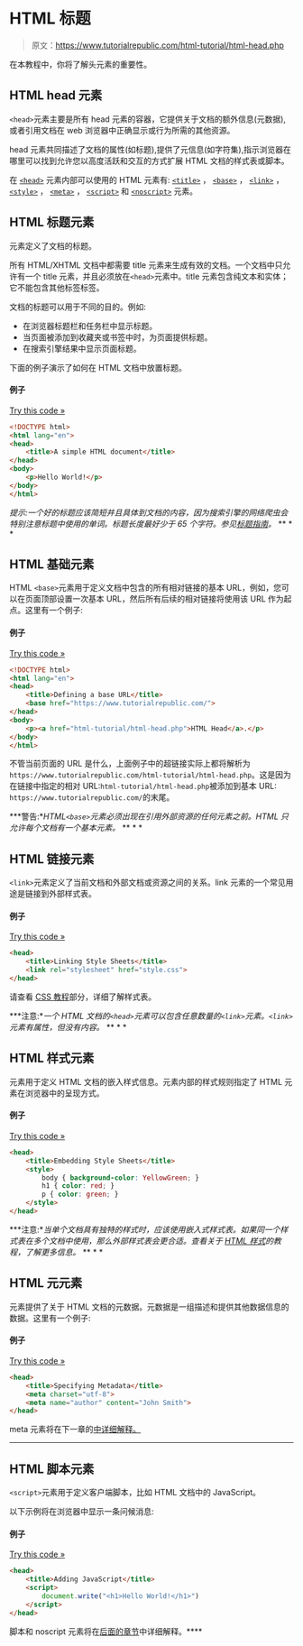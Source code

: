 # HTML 标题

> 原文：<https://www.tutorialrepublic.com/html-tutorial/html-head.php>

在本教程中，你将了解头元素的重要性。

## HTML head 元素

`<head>`元素主要是所有 head 元素的容器，它提供关于文档的额外信息(元数据),或者引用文档在 web 浏览器中正确显示或行为所需的其他资源。

head 元素共同描述了文档的属性(如标题),提供了元信息(如字符集),指示浏览器在哪里可以找到允许您以高度活跃和交互的方式扩展 HTML 文档的样式表或脚本。

在 [`<head>`](../html-reference/html-head-tag.php) 元素内部可以使用的 HTML 元素有: [`<title>`](../html-reference/html-title-tag.php) ， [`<base>`](../html-reference/html-base-tag.php) ， [`<link>`](../html-reference/html-link-tag.php) ， [`<style>`](../html-reference/html-style-tag.php) ， [`<meta>`](../html-reference/html-meta-tag.php) ， [`<script>`](../html-reference/html-script-tag.php) 和 [`<noscript>`](../html-reference/html-noscript-tag.php) 元素。

## HTML 标题元素

元素定义了文档的标题。

所有 HTML/XHTML 文档中都需要 title 元素来生成有效的文档。一个文档中只允许有一个 title 元素，并且必须放在`<head>`元素中。title 元素包含纯文本和实体；它不能包含其他标签标签。

文档的标题可以用于不同的目的。例如:

*   在浏览器标题栏和任务栏中显示标题。
*   当页面被添加到收藏夹或书签中时，为页面提供标题。
*   在搜索引擎结果中显示页面标题。

下面的例子演示了如何在 HTML 文档中放置标题。

#### 例子

[Try this code »](../codelab.php?topic=html&file=specify-a-title-for-the-document "Try this code using online Editor")

```html
<!DOCTYPE html>
<html lang="en">
<head>
    <title>A simple HTML document</title>
</head>
<body>
    <p>Hello World!</p>
</body>
</html>
```

 *提示:一个好的标题应该简短并且具体到文档的内容，因为搜索引擎的网络爬虫会特别注意标题中使用的单词。标题长度最好少于 65 个字符。参见[标题指南](../faq/what-is-the-maximum-length-of-title-and-meta-description-tag.php)。*  ** * *

## HTML 基础元素

HTML `<base>`元素用于定义文档中包含的所有相对链接的基本 URL，例如，您可以在页面顶部设置一次基本 URL，然后所有后续的相对链接将使用该 URL 作为起点。这里有一个例子:

#### 例子

[Try this code »](../codelab.php?topic=html&file=setting-base-url-for-the-document "Try this code using online Editor")

```html
<!DOCTYPE html>
<html lang="en">
<head>
    <title>Defining a base URL</title>
    <base href="https://www.tutorialrepublic.com/">
</head>
<body>
    <p><a href="html-tutorial/html-head.php">HTML Head</a>.</p>
</body>
</html>
```

不管当前页面的 URL 是什么，上面例子中的超链接实际上都将解析为`https://www.tutorialrepublic.com/html-tutorial/html-head.php`。这是因为在链接中指定的相对 URL:`html-tutorial/html-head.php`被添加到基本 URL: `https://www.tutorialrepublic.com/`的末尾。

 ***警告:**HTML`<base>`元素必须出现在引用外部资源的任何元素之前。HTML 只允许每个文档有一个基本元素。*  ** * *

## HTML 链接元素

`<link>`元素定义了当前文档和外部文档或资源之间的关系。link 元素的一个常见用途是链接到外部样式表。

#### 例子

[Try this code »](../codelab.php?topic=html&file=linking-style-sheet "Try this code using online Editor")

```html
<head>
    <title>Linking Style Sheets</title>
    <link rel="stylesheet" href="style.css">
</head>
```

请查看 [CSS 教程](/css-tutorial/)部分，详细了解样式表。

 ***注意:**一个 HTML 文档的`<head>`元素可以包含任意数量的`<link>`元素。`<link>`元素有属性，但没有内容。*  ** * *

## HTML 样式元素

元素用于定义 HTML 文档的嵌入样式信息。元素内部的样式规则指定了 HTML 元素在浏览器中的呈现方式。

#### 例子

[Try this code »](../codelab.php?topic=html&file=embedding-style-sheet "Try this code using online Editor")

```html
<head>
    <title>Embedding Style Sheets</title>
    <style>
        body { background-color: YellowGreen; }
        h1 { color: red; }
        p { color: green; }
    </style>
</head>
```

 ***注意:**当单个文档具有独特的样式时，应该使用嵌入式样式表。如果同一个样式表在多个文档中使用，那么外部样式表会更合适。查看关于 [HTML 样式](html-styles.php)的教程，了解更多信息。*  ** * *

## HTML 元元素

元素提供了关于 HTML 文档的元数据。元数据是一组描述和提供其他数据信息的数据。这里有一个例子:

#### 例子

[Try this code »](../codelab.php?topic=html&file=defining-metadata "Try this code using online Editor")

```html
<head>
    <title>Specifying Metadata</title>
    <meta charset="utf-8">
    <meta name="author" content="John Smith">
</head>
```

meta 元素将在下一章的[中详细解释。](html-meta.php)

* * *

## HTML 脚本元素

`<script>`元素用于定义客户端脚本，比如 HTML 文档中的 JavaScript。

以下示例将在浏览器中显示一条问候消息:

#### 例子

[Try this code »](../codelab.php?topic=html&file=adding-javascript "Try this code using online Editor")

```html
<head>
    <title>Adding JavaScript</title>
    <script>
        document.write("<h1>Hello World!</h1>") 
    </script>
</head>
```

脚本和 noscript 元素将在[后面的章节](html-scripts.php)中详细解释。****